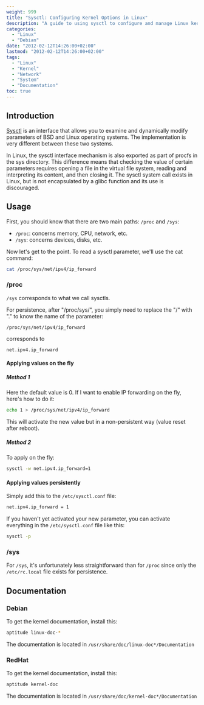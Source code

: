 ```yaml
---
weight: 999
title: "Sysctl: Configuring Kernel Options in Linux"
description: "A guide to using sysctl to configure and manage Linux kernel parameters through /proc and /sys interfaces."
categories: 
  - "Linux"
  - "Debian"
date: "2012-02-12T14:26:00+02:00"
lastmod: "2012-02-12T14:26:00+02:00"
tags:
  - "Linux"
  - "Kernel"
  - "Network"
  - "System"
  - "Documentation"
toc: true
---
```


## Introduction

[Sysctl](https://fr.wikipedia.org/wiki/Sysctl) is an interface that allows you to examine and dynamically modify parameters of BSD and Linux operating systems. The implementation is very different between these two systems.

In Linux, the sysctl interface mechanism is also exported as part of procfs in the sys directory. This difference means that checking the value of certain parameters requires opening a file in the virtual file system, reading and interpreting its content, and then closing it. The sysctl system call exists in Linux, but is not encapsulated by a glibc function and its use is discouraged.

## Usage

First, you should know that there are two main paths: `/proc` and `/sys`:

- `/proc`: concerns memory, CPU, network, etc.
- `/sys`: concerns devices, disks, etc.

Now let's get to the point. To read a sysctl parameter, we'll use the cat command:

```bash
cat /proc/sys/net/ipv4/ip_forward
```

### /proc

`/sys` corresponds to what we call sysctls.

For persistence, after "/proc/sys/", you simply need to replace the "/" with "." to know the name of the parameter:

```
/proc/sys/net/ipv4/ip_forward
```

corresponds to 

```
net.ipv4.ip_forward
```

#### Applying values on the fly

##### Method 1

Here the default value is 0. If I want to enable IP forwarding on the fly, here's how to do it:

```bash
echo 1 > /proc/sys/net/ipv4/ip_forward
```

This will activate the new value but in a non-persistent way (value reset after reboot).

##### Method 2

To apply on the fly:

```bash
sysctl -w net.ipv4.ip_forward=1
```

#### Applying values persistently

Simply add this to the `/etc/sysctl.conf` file:

```bash
net.ipv4.ip_forward = 1
```

If you haven't yet activated your new parameter, you can activate everything in the `/etc/sysctl.conf` file like this:

```bash
sysctl -p
```

### /sys

For `/sys`, it's unfortunately less straightforward than for `/proc` since only the `/etc/rc.local` file exists for persistence.

## Documentation

### Debian

To get the kernel documentation, install this:

```bash
aptitude linux-doc-*
```

The documentation is located in `/usr/share/doc/linux-doc*/Documentation`

### RedHat

To get the kernel documentation, install this:

```bash
aptitude kernel-doc
```

The documentation is located in `/usr/share/doc/kernel-doc*/Documentation`
